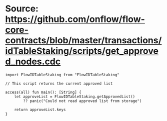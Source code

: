 # Source: https://github.com/onflow/flow-core-contracts/blob/master/transactions/idTableStaking/scripts/get_approved_nodes.cdc

```
import FlowIDTableStaking from "FlowIDTableStaking"

// This script returns the current approved list

access(all) fun main(): [String] {
    let approveList = FlowIDTableStaking.getApprovedList()
        ?? panic("Could not read approved list from storage")

    return approveList.keys
}
```
